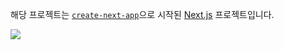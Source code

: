 해당 프로젝트는 [`create-next-app`](https://github.com/vercel/next.js/tree/canary/packages/create-next-app)으로 시작된 [Next.js](https://nextjs.org/) 프로젝트입니다.

<img src="https://github.com/dodam24/portfolio-website/assets/121652059/bd5fe0e1-b36a-41d5-8f95-60f0d3059c39">
